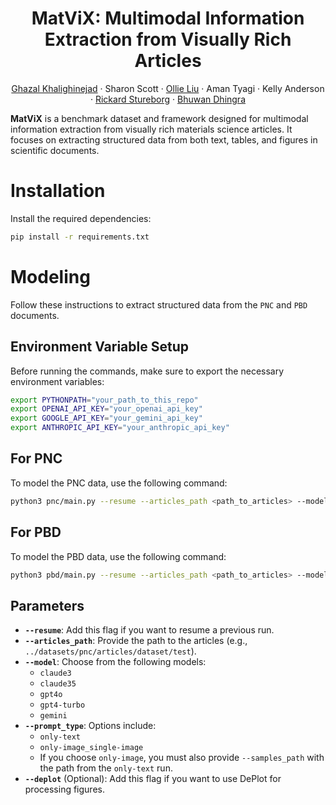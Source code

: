<h1 align="center">MatViX: Multimodal Information Extraction from Visually Rich Articles</h1>

<p align="center">
  <a href="https://ghazalkhalighinejad.github.io/">Ghazal Khalighinejad</a> ·
  <a>Sharon Scott</a> ·
  <a href="https://ollieliu.com/">Ollie Liu</a> ·
  <a>Aman Tyagi</a> ·
  <a>Kelly Anderson</a> ·
  <a href="https://www.rickard.stureborg.com/">Rickard Stureborg</a> ·
  <a href="https://users.cs.duke.edu/~bdhingra/">Bhuwan Dhingra</a>
</p>

**MatViX** is a benchmark dataset and framework designed for multimodal information extraction from visually rich materials science articles. It focuses on extracting structured data from both text, tables, and figures in scientific documents.

# Installation

Install the required dependencies:

```bash
pip install -r requirements.txt
```

# Modeling

Follow these instructions to extract structured data from the `PNC` and `PBD` documents.

## Environment Variable Setup
Before running the commands, make sure to export the necessary environment variables:

```bash
export PYTHONPATH="your_path_to_this_repo"
export OPENAI_API_KEY="your_openai_api_key"
export GOOGLE_API_KEY="your_gemini_api_key"
export ANTHROPIC_API_KEY="your_anthropic_api_key"
```

## For PNC
To model the PNC data, use the following command:
```bash
python3 pnc/main.py --resume --articles_path <path_to_articles> --model <model_name> --prompt_type <prompt_type> [--samples_path <path_to_samples>] [--deplot]
```

## For PBD
To model the PBD data, use the following command:
```bash
python3 pbd/main.py --resume --articles_path <path_to_articles> --model <model_name> --prompt_type <prompt_type> [--samples_path <path_to_samples>] [--deplot]
```

## Parameters
- **`--resume`**: Add this flag if you want to resume a previous run.
- **`--articles_path`**: Provide the path to the articles (e.g., `../datasets/pnc/articles/dataset/test`).
- **`--model`**: Choose from the following models:
  - `claude3`
  - `claude35`
  - `gpt4o`
  - `gpt4-turbo`
  - `gemini`
- **`--prompt_type`**: Options include:
  - `only-text`
  - `only-image_single-image`
  - If you choose `only-image`, you must also provide `--samples_path` with the path from the `only-text` run.
- **`--deplot`** (Optional): Add this flag if you want to use DePlot for processing figures.
